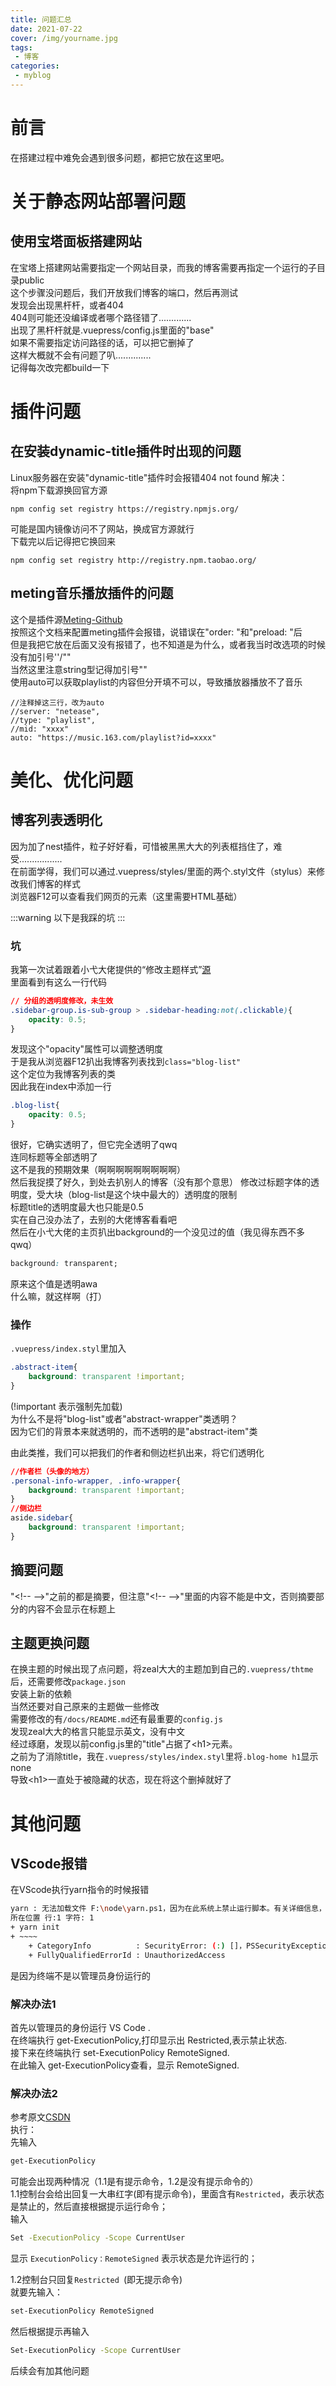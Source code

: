 ```yaml
---
title: 问题汇总
date: 2021-07-22
cover: /img/yourname.jpg
tags:
 - 博客
categories: 
 - myblog
---
```


# 前言  
在搭建过程中难免会遇到很多问题，都把它放在这里吧。

# 关于静态网站部署问题  

## 使用宝塔面板搭建网站  
在宝塔上搭建网站需要指定一个网站目录，而我的博客需要再指定一个运行的子目录public  
这个步骤没问题后，我们开放我们博客的端口，然后再测试  
发现会出现黑杆杆，或者404  
404则可能还没编译或者哪个路径错了.............  
出现了黑杆杆就是.vuepress/config.js里面的"base"  
如果不需要指定访问路径的话，可以把它删掉了  
这样大概就不会有问题了叭..............  
记得每次改完都build一下  

# 插件问题  

## 在安装dynamic-title插件时出现的问题  
Linux服务器在安装"dynamic-title"插件时会报错404 not found
解决：  
将npm下载源换回官方源  
```
npm config set registry https://registry.npmjs.org/
```  
可能是国内镜像访问不了网站，换成官方源就行  
下载完以后记得把它换回来  
```
npm config set registry http://registry.npm.taobao.org/
```  
## meting音乐播放插件的问题  
这个是插件源[Meting-Github](https://github.com/moefyit/vuepress-plugin-meting)  
按照这个文档来配置meting插件会报错，说错误在"order: "和"preload: "后  
但是我把它放在后面又没有报错了，也不知道是为什么，或者我当时改选项的时候没有加引号''/""  
当然这里注意string型记得加引号""  
使用auto可以获取playlist的内容但分开填不可以，导致播放器播放不了音乐  
```
//注释掉这三行，改为auto
//server: "netease",
//type: "playlist",
//mid: "xxxx"
auto: "https://music.163.com/playlist?id=xxxx"
```  

# 美化、优化问题  

## 博客列表透明化  
因为加了nest插件，粒子好好看，可惜被黑黑大大的列表框挡住了，难受.................  
在前面学得，我们可以通过.vuepress/styles/里面的两个.styl文件（stylus）来修改我们博客的样式  
浏览器F12可以查看我们网页的元素（这里需要HTML基础）  

:::warning
以下是我踩的坑
:::  
### 坑
我第一次试着跟着小弋大佬提供的“修改主题样式”[源](https://lovelijunyi.gitee.io/posts/6b66.html)  
里面看到有这么一行代码  
```css
// 分组的透明度修改，未生效
.sidebar-group.is-sub-group > .sidebar-heading:not(.clickable){
    opacity: 0.5;
}
```  
发现这个"opacity"属性可以调整透明度  
于是我从浏览器F12扒出我博客列表找到`class="blog-list"`  
这个定位为我博客列表的类  
因此我在index中添加一行  
```css
.blog-list{
    opacity: 0.5;
}
```  
很好，它确实透明了，但它完全透明了qwq  
连同标题等全部透明了  
这不是我的预期效果（啊啊啊啊啊啊啊啊啊）  
然后我捉摸了好久，到处去扒别人的博客（没有那个意思） 
修改过标题字体的透明度，受大块（blog-list是这个块中最大的）透明度的限制  
标题title的透明度最大也只能是0.5  
实在自己没办法了，去别的大佬博客看看吧  
然后在小弋大佬的主页扒出background的一个没见过的值（我见得东西不多qwq）  
```css
background: transparent;
```  
原来这个值是透明awa  
什么嘛，就这样啊（打）  
  
### 操作  
`.vuepress/index.styl`里加入  
```css
.abstract-item{
    background: transparent !important;
}
```  
(!important 表示强制先加载)  
为什么不是将"blog-list"或者"abstract-wrapper"类透明？  
因为它们的背景本来就透明的，而不透明的是"abstract-item"类  

由此类推，我们可以把我们的作者和侧边栏扒出来，将它们透明化  
```css
//作者栏（头像的地方）
.personal-info-wrapper, .info-wrapper{
    background: transparent !important;
}
//侧边栏
aside.sidebar{
    background: transparent !important;
}
```  

## 摘要问题  
"<\!-- -->"之前的都是摘要，但注意"<\!-- -->"里面的内容不能是中文，否则摘要部分的内容不会显示在标题上  

## 主题更换问题  
在换主题的时候出现了点问题，将zeal大大的主题加到自己的`.vuepress/thtme`后，还需要修改`package.json`  
安装上新的依赖  
当然还要对自己原来的主题做一些修改  
需要修改的有`/docs/README.md`还有最重要的`config.js`  
发现zeal大大的格言只能显示英文，没有中文  
经过琢磨，发现以前config.js里的"title"占据了\<h1\>元素。  
之前为了消除title，我在`.vuepress/styles/index.styl`里将`.blog-home h1`显示none  
导致\<h1\>一直处于被隐藏的状态，现在将这个删掉就好了

# 其他问题

## VScode报错  
在VScode执行yarn指令的时候报错  
```sh
yarn : 无法加载文件 F:\node\yarn.ps1，因为在此系统上禁止运行脚本。有关详细信息，请参阅 https:/go.microsoft.com/fwlink/?LinkID=135170 中的 about_Execution_Policies。
所在位置 行:1 字符: 1
+ yarn init
+ ~~~~
    + CategoryInfo          : SecurityError: (:) []，PSSecurityException
    + FullyQualifiedErrorId : UnauthorizedAccess
```  
是因为终端不是以管理员身份运行的  
### 解决办法1  
首先以管理员的身份运行 VS Code .  
在终端执行 get-ExecutionPolicy,打印显示出 Restricted,表示禁止状态.  
接下来在终端执行 set-ExecutionPolicy RemoteSigned.  
在此输入 get-ExecutionPolicy查看，显示 RemoteSigned.  

### 解决办法2  
参考原文[CSDN](https://blog.csdn.net/qq_38661184/article/details/107168849)  
执行：  
先输入  
```sh
get-ExecutionPolicy 
```  
可能会出现两种情况（1.1是有提示命令，1.2是没有提示命令的）  
1.1控制台会给出回复一大串红字(即有提示命令)，里面含有`Restricted`，表示状态是禁止的，然后直接根据提示运行命令；  
输入  
```sh
Set -ExecutionPolicy -Scope CurrentUser  
```  
显示 `ExecutionPolicy：RemoteSigned` 表示状态是允许运行的；  

1.2控制台只回复`Restricted `(即无提示命令)  
就要先输入：  
```sh
set-ExecutionPolicy RemoteSigned
```  
然后根据提示再输入  
```sh
Set-ExecutionPolicy -Scope CurrentUser
```  
后续会有加其他问题
